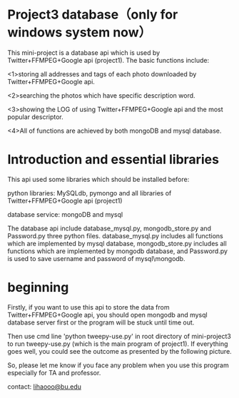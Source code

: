 # Project3 database（only for windows system now）
This mini-project is a database api which is used by Twitter+FFMPEG+Google api (project1).
The basic functions include:

<1>storing all addresses and tags of each photo downloaded by Twitter+FFMPEG+Google api.

<2>searching the photos which have specific description word. 

<3>showing the LOG of using Twitter+FFMPEG+Google api and the most popular descriptor.

<4>All of functions are achieved by both  mongoDB and mysql database.

# Introduction and essential libraries
This api used some libraries which should be installed before:

python libraries: MySQLdb, pymongo and all libraries of Twitter+FFMPEG+Google api (project1)

database service: mongoDB and mysql

The database api include database_mysql.py, mongodb_store.py and Password.py three python files. database_mysql.py includes all functions which are implemented by mysql database, mongodb_store.py includes all functions which are implemented by mongodb database, and Password.py is used to save username and password of mysql\mongodb.

# beginning
Firstly, if you want to use this api to store the data from Twitter+FFMPEG+Google api, you should open mongodb and mysql database server first or the program will be stuck until time out.

Then use cmd line 'python tweepy-use.py' in root directory of mini-project3 to run tweepy-use.py (which is the main program of project1). If everything goes well, you could see the outcome as presented by the following picture.





So, please let me know if you face any problem when you use this program especially for TA and professor.

contact: lihaooo@bu.edu

